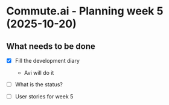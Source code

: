 # Commute.ai - Planning week 5 (2025-10-20)

## What needs to be done

- [x] Fill the development diary
    - Avi will do it
- [ ] What is the status?
- [ ] User stories for week 5

